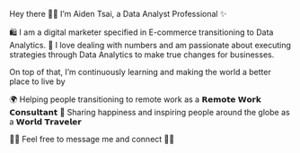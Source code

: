 Hey there 👋🏽 I’m Aiden Tsai, a Data Analyst Professional ✨

🛍️ I am a digital marketer specified in E-commerce transitioning to Data Analytics.
🔢 I love dealing with numbers and am passionate about executing strategies through Data Analytics to make true changes for businesses.

On top of that, I’m continuously learning and making the world a better place to live by

🌍 Helping people transitioning to remote work as a 𝗥𝗲𝗺𝗼𝘁𝗲 𝗪𝗼𝗿𝗸 𝗖𝗼𝗻𝘀𝘂𝗹𝘁𝗮𝗻𝘁
🎒 Sharing happiness and inspiring people around the globe as a 𝗪𝗼𝗿𝗹𝗱 𝗧𝗿𝗮𝘃𝗲𝗹𝗲𝗿

🙌🏽 Feel free to message me and connect 🤝🏼
